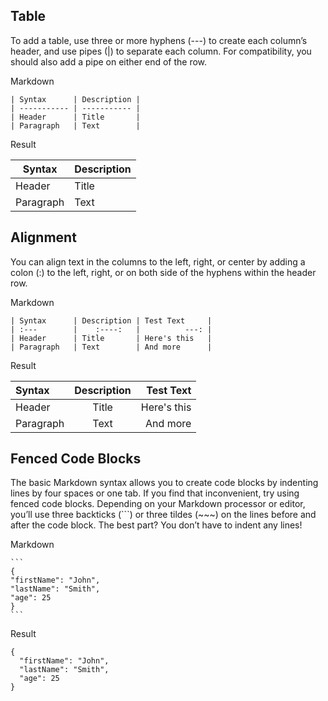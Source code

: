 ## Table
To add a table, use three or more hyphens (---) to create each column’s header, and use pipes (|) to separate each column. For compatibility, you should also add a pipe on either end of the row.

Markdown

    | Syntax      | Description |
    | ----------- | ----------- |
    | Header      | Title       |
    | Paragraph   | Text        |

Result

| Syntax      | Description |
| ----------- | ----------- |
| Header      | Title       |
| Paragraph   | Text        |

## Alignment
You can align text in the columns to the left, right, or center by adding a colon (\:) to the left, right, or on both side of the hyphens within the header row.

Markdown

    | Syntax      | Description | Test Text     |
    | :---        |    :----:   |          ---: |
    | Header      | Title       | Here's this   |
    | Paragraph   | Text        | And more      |

Result

| Syntax      | Description | Test Text     |
| :---        |    :----:   |          ---: |
| Header      | Title       | Here's this   |
| Paragraph   | Text        | And more      |

## Fenced Code Blocks
The basic Markdown syntax allows you to create code blocks by indenting lines by four spaces or one tab. If you find that inconvenient, try using fenced code blocks. Depending on your Markdown processor or editor, you’ll use three backticks (```) or three tildes (~~~) on the lines before and after the code block. The best part? You don’t have to indent any lines!

Markdown

    ```
    {
    "firstName": "John",
    "lastName": "Smith",
    "age": 25
    }
    ```
Result

```
{
  "firstName": "John",
  "lastName": "Smith",
  "age": 25
}
```